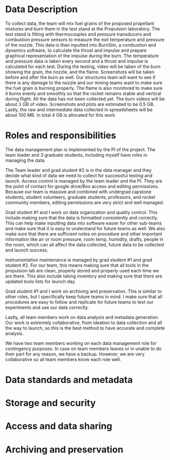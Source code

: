 # Data Description
To collect data, the team will mix fuel grains of the proposed propellant mixtures and burn them in the test stand at the Propulsion laboratory. The test stand is fitting with thermocouples and pressure transducers and combustion pressure sensors to measure the exit temperature and pressure of the nozzle. This data is then inputted into BurnSim, a combustion and dynamics software,  to calculate the thrust and impulse and prepare graphical representation of the impulse during the burn. The temperature and pressure data is taken every second and a thrust and impulse is calculated for each test. 
During the testing, video will be taken of the burn showing the grain, the nozzle, and the flame. Screenshots will be taken before and after the burn as well. Our structures team will want to see if there is any damage to the nozzle and our mixing teams want to make sure the fuel grain is burning properly. The flame is also monitored to make sure it burns evenly and smoothly so that the rocket remains stable and vertical during flight. All the data has not been collected yet. The burn videos will be about 3 GB of video. Screenshots and plots are estimated to be 0.5 GB. Lastly, the raw and intermediate data collected in spreadsheets will be about 100 MB. In total 4 GB is allocated for this work.  

# Roles and responsibilities
The data management plan is implemented by the PI of the project. The team leader and 3 graduate students, including myself have roles in managing the data. 

The Team leader and grad student #2 is in the data manager and they decide what kind of data we need to collect for successful testing and launch. 
Access control is managed by the team leader and the PI. They are the point of contact for google drive/Box access and editing permissions. Because our team is massive and combined with undergrad capstone students, student volunteers, graduate students, professors, and rocket community members, editing permissions are very strict and well managed.  

Grad student #1 and I work on data organization and quality control. This include making sure that the data is formatted consistently and correctly. This can help make inputting data into software easier for other sub-teams and make sure that it is easy to understand for future teams as well. We also make sure that there are sufficient notes on procedure and other important information like air or room pressure, room temp, humidity, drafts, people in the room, which can all affect the data collected, future data to be collected and launch success. 

Instrumentation maintenance is managed by grad student #1 and grad student #2. For our team, this means making sure that all tools in the propulsion lab are clean, properly stored and properly used each time we are there. This also include taking inventory and making sure that there are updated tools lists for launch day. 

Grad student #1 and I work on archiving and preservation. This is similar to other roles, but I specifically keep future teams in mind.  I make sure that all procedures are easy to follow and replicate for future teams to test our experiments and use our data correctly. 

Lastly, all team members work on data analysis and metadata generation. Our work is extremely collaborative, from ideation to data collection and all the way to launch, so this is the best method to have accurate and complete analysis. 

We have two team members working on each data management role for contingency purposes. In case on team members leaves or in unable to do their part for any reason, we have a backup. However, we are very collaborative so all team members know each role well. 

# Data standards and metadata
# Storage and security
# Access and data sharing
# Archiving and preservation
